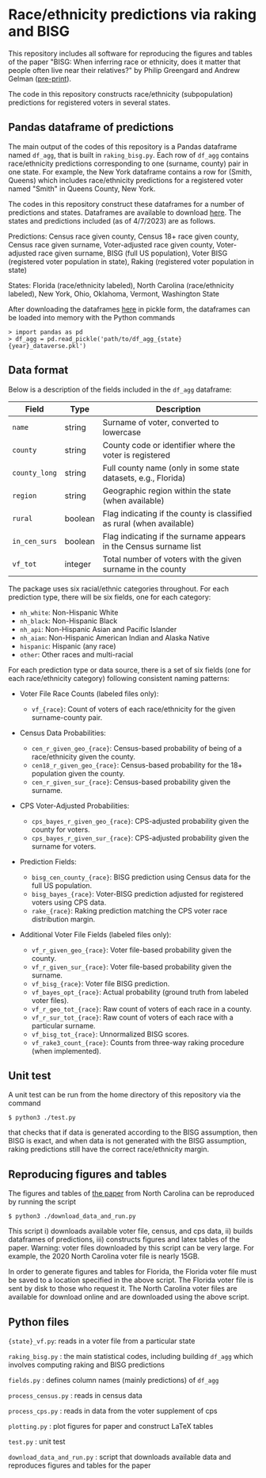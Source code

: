 # Race/ethnicity predictions via raking and BISG

This repository includes all software for reproducing the figures and tables of the paper 
"BISG: When inferring race or ethnicity, does it matter that people often live near 
their relatives?" by Philip Greengard and Andrew Gelman 
([pre-print](https://arxiv.org/abs/2304.09126)). 

The code in this repository constructs race/ethnicity (subpopulation) predictions for registered voters in 
several states. 

## Pandas dataframe of predictions
The main output of the codes of this repository is a Pandas dataframe named `df_agg`, 
that is built in `raking_bisg.py`.  Each row of `df_agg` contains race/ethnicity predictions corresponding to one (surname, county) pair in one state. 
For example, the New York dataframe contains a row for (Smith, Queens) which includes 
race/ethnicity predictions for a registered voter named "Smith" in Queens County, New York. 

The codes in this repository construct these dataframes for a number of predictions 
and states. Dataframes are available to download 
[here](https://dataverse.harvard.edu/dataset.xhtml?persistentId=doi%3A10.7910%2FDVN%2FQIM4UF). 
The states and predictions included (as of 4/7/2023) are as follows. 

Predictions:
Census race given county,
Census 18+ race given county,
Census race given surname, 
Voter-adjusted race given county, 
Voter-adjusted race given surname,
BISG (full US population),
Voter BISG (registered voter population in state),
Raking (registered voter population in state)

States: 
Florida (race/ethnicity labeled),
North Carolina (race/ethnicity labeled),
New York,
Ohio,
Oklahoma,
Vermont,
Washington State

After downloading the dataframes 
[here](https://dataverse.harvard.edu/dataset.xhtml?persistentId=doi%3A10.7910%2FDVN%2FQIM4UF) 
in pickle form, the dataframes can 
be loaded into memory with the Python commands

```
> import pandas as pd 
> df_agg = pd.read_pickle('path/to/df_agg_{state}{year}_dataverse.pkl')
```

## Data format

Below is a description of the fields included in the `df_agg` dataframe:

| Field | Type | Description |
|-------|------|-------------|
| `name` | string | Surname of voter, converted to lowercase |
| `county` | string | County code or identifier where the voter is registered |
| `county_long` | string | Full county name (only in some state datasets, e.g., Florida) |
| `region` | string | Geographic region within the state (when available) |
| `rural` | boolean | Flag indicating if the county is classified as rural (when available) |
| `in_cen_surs` | boolean | Flag indicating if the surname appears in the Census surname list |
| `vf_tot` | integer | Total number of voters with the given surname in the county |

The package uses six racial/ethnic categories throughout. For each prediction type, there will be six fields, one for each category:

- `nh_white`: Non-Hispanic White
- `nh_black`: Non-Hispanic Black
- `nh_api`: Non-Hispanic Asian and Pacific Islander
- `nh_aian`: Non-Hispanic American Indian and Alaska Native
- `hispanic`: Hispanic (any race)
- `other`: Other races and multi-racial

For each prediction type or data source, there is a set of six fields (one for each race/ethnicity category) following consistent naming patterns:

- Voter File Race Counts (labeled files only):
  - `vf_{race}`: Count of voters of each race/ethnicity for the given surname-county pair.

- Census Data Probabilities:
  - `cen_r_given_geo_{race}`: Census-based probability of being of a race/ethnicity given the county.
  - `cen18_r_given_geo_{race}`: Census-based probability for the 18+ population given the county.
  - `cen_r_given_sur_{race}`: Census-based probability given the surname.

- CPS Voter-Adjusted Probabilities:
  - `cps_bayes_r_given_geo_{race}`: CPS-adjusted probability given the county for voters.
  - `cps_bayes_r_given_sur_{race}`: CPS-adjusted probability given the surname for voters.

- Prediction Fields:
  - `bisg_cen_county_{race}`: BISG prediction using Census data for the full US population.
  - `bisg_bayes_{race}`: Voter-BISG prediction adjusted for registered voters using CPS data.
  - `rake_{race}`: Raking prediction matching the CPS voter race distribution margin.

- Additional Voter File Fields (labeled files only):
  - `vf_r_given_geo_{race}`: Voter file-based probability given the county.
  - `vf_r_given_sur_{race}`: Voter file-based probability given the surname.
  - `vf_bisg_{race}`: Voter file BISG prediction.
  - `vf_bayes_opt_{race}`: Actual probability (ground truth from labeled voter files).
  - `vf_r_geo_tot_{race}`: Raw count of voters of each race in a county.
  - `vf_r_sur_tot_{race}`: Raw count of voters of each race with a particular surname.
  - `vf_bisg_tot_{race}`: Unnormalized BISG scores.
  - `vf_rake3_count_{race}`: Counts from three-way raking procedure (when implemented).

## Unit test
A unit test can be run from the home directory of this repository via the command 
```
$ python3 ./test.py
``` 
that checks that if data is generated according to the BISG assumption, then BISG is exact, 
and when data is not generated with the BISG assumption, raking predictions still have the 
correct race/ethnicity margin.

## Reproducing figures and tables
The figures and tables of [the paper](https://arxiv.org/abs/2304.09126) from North Carolina can be reproduced
by running the script
```
$ python3 ./download_data_and_run.py
``` 
This script i) downloads available voter file, census, and cps data, ii) builds dataframes 
of predictions, iii) constructs figures and latex tables of the paper. Warning: voter files 
downloaded by this script can be very large. For example, the 2020 North Carolina voter 
file is nearly 15GB. 

In order to generate figures and tables for Florida, the Florida voter file must be 
saved to a location specified in the above script. The Florida voter file is 
sent by disk to those who request it. 
The North Carolina voter files are available for download online and are
downloaded using the above script.  
 

## Python files

`{state}_vf.py`: reads in a voter file from a particular state

`raking_bisg.py` : the main statistical codes, including building `df_agg` which involves computing 
raking and BISG predictions

`fields.py` : defines column names (mainly predictions) of `df_agg`

`process_census.py` : reads in census data

`process_cps.py` : reads in data from the voter supplement of cps

`plotting.py` : plot figures for paper and construct LaTeX tables

`test.py` : unit test

`download_data_and_run.py` : script that downloads available data and reproduces figures and tables for the paper
